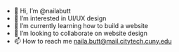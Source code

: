 - 👋 Hi, I’m @nailabutt
- 👀 I’m interested in UI/UX design
- 🌱 I’m currently learning how to build a website
- 💞️ I’m looking to collaborate on website design
- 📫 How to reach me naila.butt@mail.citytech.cuny.edu

<!---
nailabutt/nailabutt is a ✨ special ✨ repository because its `README.md` (this file) appears on your GitHub profile.
You can click the Preview link to take a look at your changes.
--->
